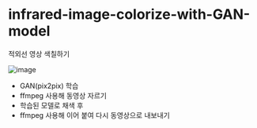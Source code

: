 # infrared-image-colorize-with-GAN-model
적외선 영상 색칠하기

![image](https://user-images.githubusercontent.com/84854577/153040459-9255e9c5-1bd5-4d13-a8e4-a1c7ba75adfc.png)

- GAN(pix2pix) 학습
- ffmpeg 사용해 동영상 자르기
- 학습된 모델로 채색 후
- ffmpeg 사용해 이어 붙여 다시 동영상으로 내보내기
